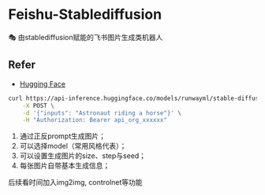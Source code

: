 # Feishu-Stablediffusion
🎭 由stablediffusion赋能的飞书图片生成类机器人

## Refer

-  [Hugging Face](https://huggingface.co/runwayml/stable-diffusion-v1-5)

```sh
curl https://api-inference.huggingface.co/models/runwayml/stable-diffusion-v1-5 \
	-X POST \
	-d '{"inputs": "Astronaut riding a horse"}' \
	-H "Authorization: Bearer api_org_xxxxxx"
```

1. 通过正反prompt生成图片；
2. 可以选择model（常用风格代表）；
3. 可以设置生成图片的size、step与seed；
4. 每张图片自带基本生成信息；

后续看时间加入img2img, controlnet等功能
